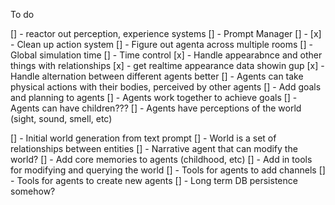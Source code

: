 To do

[] - reactor out perception, experience systems
[] - Prompt Manager
[] -
[x] - Clean up action system
[] - Figure out agenta across multiple rooms
[] - Global simulation time
[] - Time control
[x] - Handle appearabnce and other things with relationships
[x] - get realtime appearance data showin gup
[x] - Handle alternation between different agents better
[] - Agents can take physical actions with their bodies, perceived by other agents
[] - Add goals and planning to agents
[] - Agents work together to achieve goals
[] - Agents can have children???
[] - Agents have perceptions of the world (sight, sound, smell, etc)

[] - Initial world generation from text prompt
[] - World is a set of relationships between entities
[] - Narrative agent that can modify the world?
[] - Add core memories to agents (childhood, etc)
[] - Add in tools for modifying and querying the world
[] - Tools for agents to add channels
[] - Tools for agents to create new agents
[] - Long term DB persistence somehow?
